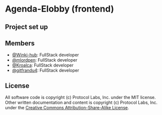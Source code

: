 # Agenda-Elobby (frontend) 

## Project set up

## Members

* [@Winki-hub](https://github.com/Winki-hub): FullStack developer
* [@mlordpen](https://github.com/mlordpen): FullStack developer
* [@Kroalca](https://github.com/Kroalca): FullStack developer
* [@gitfrandu4](https://github.com/gitfrandu4): FullStack developer

## License

All software code is copyright (c) Protocol Labs, Inc. under the MIT license. Other written documentation and content is copyright (c) Protocol Labs, Inc. under the [Creative Commons Attribution-Share-Alike License](https://creativecommons.org/licenses/by/4.0/).
